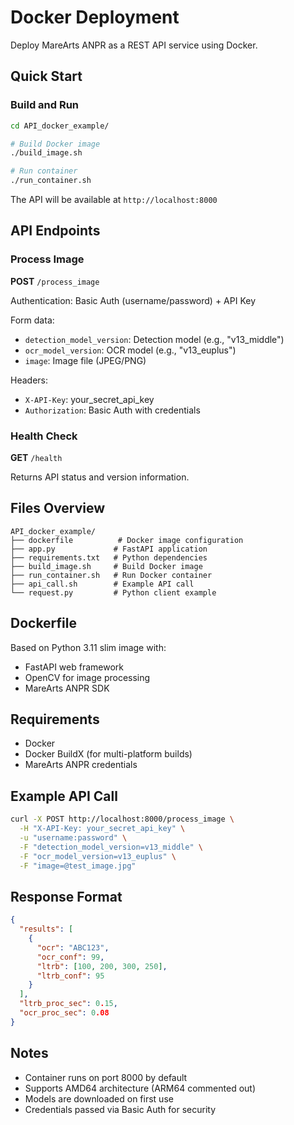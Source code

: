 # Docker Deployment

Deploy MareArts ANPR as a REST API service using Docker.

## Quick Start

### Build and Run

```bash
cd API_docker_example/

# Build Docker image
./build_image.sh

# Run container
./run_container.sh
```

The API will be available at `http://localhost:8000`

## API Endpoints

### Process Image
**POST** `/process_image`

Authentication: Basic Auth (username/password) + API Key

Form data:
- `detection_model_version`: Detection model (e.g., "v13_middle")
- `ocr_model_version`: OCR model (e.g., "v13_euplus")
- `image`: Image file (JPEG/PNG)

Headers:
- `X-API-Key`: your_secret_api_key
- `Authorization`: Basic Auth with credentials

### Health Check
**GET** `/health`

Returns API status and version information.

## Files Overview

```
API_docker_example/
├── dockerfile          # Docker image configuration
├── app.py             # FastAPI application
├── requirements.txt   # Python dependencies
├── build_image.sh     # Build Docker image
├── run_container.sh   # Run Docker container
├── api_call.sh        # Example API call
└── request.py         # Python client example
```

## Dockerfile

Based on Python 3.11 slim image with:
- FastAPI web framework
- OpenCV for image processing
- MareArts ANPR SDK

## Requirements

- Docker
- Docker BuildX (for multi-platform builds)
- MareArts ANPR credentials

## Example API Call

```bash
curl -X POST http://localhost:8000/process_image \
  -H "X-API-Key: your_secret_api_key" \
  -u "username:password" \
  -F "detection_model_version=v13_middle" \
  -F "ocr_model_version=v13_euplus" \
  -F "image=@test_image.jpg"
```

## Response Format

```json
{
  "results": [
    {
      "ocr": "ABC123",
      "ocr_conf": 99,
      "ltrb": [100, 200, 300, 250],
      "ltrb_conf": 95
    }
  ],
  "ltrb_proc_sec": 0.15,
  "ocr_proc_sec": 0.08
}
```

## Notes

- Container runs on port 8000 by default
- Supports AMD64 architecture (ARM64 commented out)
- Models are downloaded on first use
- Credentials passed via Basic Auth for security